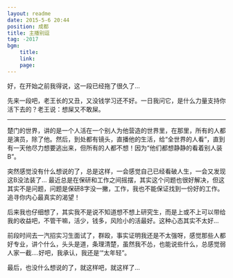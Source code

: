 ```yaml
---
layout: readme
date: 2015-5-6 20:44
position: 成都
title: 主播别逗
tag: -2017
bgm:
    title:
    link:
    page:
---
```


好，在开始之前我得说，这一段已经拖了很久了...

先来一段吧，老王长的又丑，又没钱学习还不好。一日我问它，是什么力量支持你活下去的？老王说：想屎又不敢屎。

---

楚门的世界，讲的是一个人活在一个别人为他营造的世界里，在那里，所有的人都是演员，除了他。然后，到处都有镜头，直播他的生活，给“全世界的人看”，直到有一天他尽力想要逃出来，但所有的人都不想！因为“他们都想静静的看着别人装B”。

突然感觉没有什么想说的了，总是这样，一会感觉自己已经看破人生，一会又发现这B没法装了... 最近总是在保研和工作之间摇摆，其实这个问题也很好解决，但这其实不是问题，问题是保研8字没一撇，工作，我也不能保证找到一份好的工作。追寻你内心最真实的渴望！

后来我也仔细想了，其实我不是说不知道想不想上研究生，而是上或不上可以带给我的收益吧，不管干嘛，活少，钱多，风险小的活最好。这种心态其实不太好...

前段时间去一汽招实习生面试了，群殴，事实证明我还是不太强呀，感觉那些人都好专业，讲个什么，头头是道，条理清楚，虽然我不怂，也能说些什么，总感觉弱人家一截....好吧，我承认，我还是‘“太年轻”。

最后，也没什么想说的了，就这样吧，就这样了...
